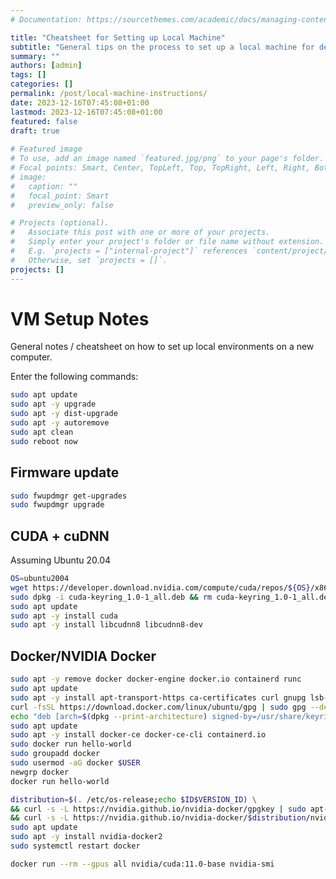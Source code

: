 ```yaml
---
# Documentation: https://sourcethemes.com/academic/docs/managing-content/

title: "Cheatsheet for Setting up Local Machine"
subtitle: "General tips on the process to set up a local machine for deep learning"
summary: ""
authors: [admin]
tags: []
categories: []
permalink: /post/local-machine-instructions/
date: 2023-12-16T07:45:08+01:00
lastmod: 2023-12-16T07:45:08+01:00
featured: false
draft: true
 
# Featured image
# To use, add an image named `featured.jpg/png` to your page's folder.
# Focal points: Smart, Center, TopLeft, Top, TopRight, Left, Right, BottomLeft, Bottom, BottomRight.
# image:
#   caption: ""
#   focal_point: Smart
#   preview_only: false

# Projects (optional).
#   Associate this post with one or more of your projects.
#   Simply enter your project's folder or file name without extension.
#   E.g. `projects = ["internal-project"]` references `content/project/deep-learning/index.md`.
#   Otherwise, set `projects = []`.
projects: []
---
```


# VM Setup Notes

General notes / cheatsheet on how to set up local environments on a new computer.

Enter the following commands:

```bash
sudo apt update
sudo apt -y upgrade
sudo apt -y dist-upgrade
sudo apt -y autoremove
sudo apt clean
sudo reboot now
```

## Firmware update

```bash
sudo fwupdmgr get-upgrades
sudo fwupdmgr upgrade
```

## CUDA + cuDNN

Assuming Ubuntu 20.04

```bash
OS=ubuntu2004
wget https://developer.download.nvidia.com/compute/cuda/repos/${OS}/x86_64/cuda-keyring_1.0-1_all.deb
sudo dpkg -i cuda-keyring_1.0-1_all.deb && rm cuda-keyring_1.0-1_all.deb
sudo apt update
sudo apt -y install cuda
sudo apt -y install libcudnn8 libcudnn8-dev
```

## Docker/NVIDIA Docker

```bash
sudo apt -y remove docker docker-engine docker.io containerd runc
sudo apt update
sudo apt -y install apt-transport-https ca-certificates curl gnupg lsb-release
curl -fsSL https://download.docker.com/linux/ubuntu/gpg | sudo gpg --dearmor -o /usr/share/keyrings/docker-archive-keyring.gpg
echo "deb [arch=$(dpkg --print-architecture) signed-by=/usr/share/keyrings/docker-archive-keyring.gpg] https://download.docker.com/linux/ubuntu $(lsb_release -cs) stable" | sudo tee /etc/apt/sources.list.d/docker.list > /dev/null
sudo apt update
sudo apt -y install docker-ce docker-ce-cli containerd.io
sudo docker run hello-world
sudo groupadd docker
sudo usermod -aG docker $USER
newgrp docker
docker run hello-world

distribution=$(. /etc/os-release;echo $ID$VERSION_ID) \
&& curl -s -L https://nvidia.github.io/nvidia-docker/gpgkey | sudo apt-key add - \
&& curl -s -L https://nvidia.github.io/nvidia-docker/$distribution/nvidia-docker.list | sudo tee /etc/apt/sources.list.d/nvidia-docker.list
sudo apt update
sudo apt -y install nvidia-docker2
sudo systemctl restart docker
```

```bash
docker run --rm --gpus all nvidia/cuda:11.0-base nvidia-smi
```